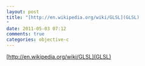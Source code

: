 ```yaml
---
layout: post
title: "[http://en.wikipedia.org/wiki/GLSL](GLSL)
"
date: 2011-05-03 07:12
comments: true
categories: objective-c
---
```

[http://en.wikipedia.org/wiki/GLSL](GLSL)

